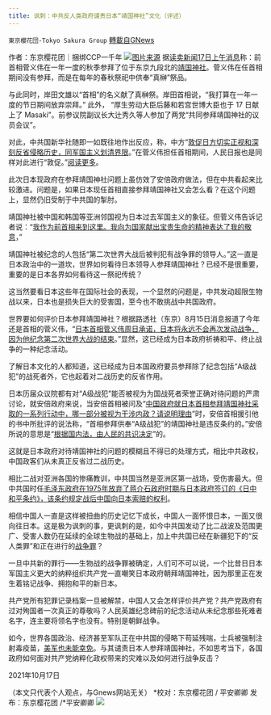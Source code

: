 ```yaml
---
title: 讽刺：中共反人类政府谴责日本“靖国神社”文化（评述）
---
```

`東京櫻花団-Tokyo Sakura Group` [轉載自GNews](https://gnews.org/zh-hans/1599409/)

作者：东京樱花团｜捆绑CCP一千年
![](https://lh3.googleusercontent.com/8GZhfhRcBeOPXBsyM5g3E12Sr9ga_gOZdzYR31hKcOG3MRx8FljbHuVAcgyCOTXFAcYdvTQDkNAydwNQc0kK15F1YhVWS31MjV2IaaU6tw4aYT5EDuezVQmbJrVdBC2BcWD2brTb=s0)[图片来源](https://www.yasukuni.or.jp/)
据[读卖新闻17日上午消息](https://www.yomiuri.co.jp/politics/20211017-OYT1T50071/)称：前首相菅义伟在一年一度的秋季参拜了位于东京九段北的[靖国神社](https://www.yasukuni.or.jp/)。菅义伟在任首相期间没有参拜，而是在每年的春秋祭祀中供奉“真榊”祭品。

与此同时，岸田文雄以“首相”的名义献了真榊祭。岸田首相说，“我打算在一年一度的节日期间放弃崇拜。” 此外， “厚生劳动大臣后藤和若宫世博大臣也于 17 日献上了 Masaki”。前参议院副议长大辻秀久等人参加了两党“共同参拜靖国神社的议员会议”。

对此，中共国新华社随即一如既往地作出反应，称，中方“[敦促日方切实正视和深刻反省侵略历史，同军国主义划清界限](http://www.news.cn/2021-10/17/c_1127966540.htm)。”在菅义伟担任首相期间，人民日报也是同样对此进行“敦促。”[阅读更多](http://www.xinhuanet.com//mrdx/2021-08/16/c_1310129822.htm)。

此次日本现政府在参拜靖国神社问题上虽仿效了安倍政府做法，但在中共看起来比较激进。问题是，如果日本现任首相直接参拜靖国神社又会怎么看？在这个问题上，显然仍旧受制于中共国的掣肘。

靖国神社被中国和韩国等亚洲邻国视为日本过去军国主义的象征。但菅义伟告诉记者说：“[我作为前首相来到这里。我向为国家献出宝贵生命的精神表达了我的敬意](https://mainichi.jp/english/articles/20211017/p2g/00m/0na/002000c)，”

靖国神社被纪念的人包括“第二次世界大战后被判犯有战争罪的领导人。”这一直是日本政治中的一道坎，世界如何看待日本领导人参拜靖国神社？已经不是很重要，重要的是日本各界如何看待这一祭祀传统？

这当然要看日本这些年在国际社会的表现，一个显然的问题是，中共发动超限生物战以来，日本也是损失巨大的受害国，至今也不敢挑战中共国政府。

世界要如何评价日本参拜靖国神社？根据路透社（东京）8月15日消息报道了今年还是首相的菅义伟，“[日本首相菅义伟周日承诺，日本将永远不会再次发动战争，因为他纪念第二次世界大战的结束](https://mainichi.jp/english/articles/20211017/p2g/00m/0na/002000c)。”显然，这已经成为日本政府祈祷和平、终止战争的一种纪念活动。

了解日本文化的人都知道，这已经成为日本国政府要员参拜除了纪念包括“A级战犯”的战死者外，它也起着对二战历史的反省作用。

日本历届众议院都有对“A级战犯”能否被视为为国战死者荣誉正确对待问题的严肃讨论，就安倍政府来说，当安倍首相被问及“[中国政府就日本首相参拜靖国神社采取的一系列行动中，哪一部分被视为干涉内政？请说明理由](https://www.shugiin.go.jp/internet/itdb_shitsumon.nsf/html/shitsumon/a165028.htm)”时，安倍首相援引他的书中所批评的说法称，“首相参拜供奉“A级战犯”的靖国神社是违反条约的。”安倍所说的意思是“[根据国内法，由人民的共识决定](https://www.shugiin.go.jp/internet/itdb_shitsumon.nsf/html/shitsumon/a165028.htm)”的。

这就是日本政府对待靖国神社的问题的模糊且不得已的处理方式，相比中共政权，中国政客们从未真正反省过二战历史。

相比二战对亚洲各国的惨痛教训，中共国当然是亚洲区第一战场，受伤害最大。但中共国时任[毛泽东政府在1975年放弃了蒋介石政府时期与日本政府签订的《日中和平条约》，该条约规定战后中国向日本索赔的权利](https://www.idj.co.jp/?p=881)。

相信中国人一直是这样被扭曲的历史记忆下成长，中国人一面怀恨日本，一面又很向往日本。这是极为讽刺的事，更讽刺的是，如今中共国发动了比二战波及范围更广、受害人数仍在延续的全球生物战的基础上，加上中共国已经在新疆犯下的“反人类罪”和正在进行的[战争罪](https://encyclopedia.ushmm.org/content/ja/article/war-crimes-trials)？

一旦中共新的罪行——生物战的战争罪被确定，人们可不可以说，一个比昔日日本军国主义更大的纳粹组织共产党一直嘲笑日本政府朝拜靖国神社，因为那里正在发生着铭记战争、拥抱和平的新日本。

共产党所有犯罪记录档案一旦被解禁，中国人又会怎样评价共产党？共产党政府有过对殉国者一次真正的尊敬吗？人民英雄纪念碑前的纪念活动从未纪念那些死难者名字，连主要将领名字也没有。特别是朝鲜战争。

如今，世界各国政治、经济甚至军队正在中共国的侵略下苟延残喘，士兵被强制注射毒疫苗，[美军也未能幸免](https://open.163.com/newview/movie/free?pid=AG1PEKUSS&amp;mid=WG1PEKUTO)。与其谴责日本人参拜靖国神社，不如思考当下，各国政府如何面对共产党纳粹化政权带来的灾难以及如何进行战争反击？

2021年10月17日

（本文只代表个人观点，与Gnews网站无关）
*校对：东京樱花团 / 平安卿卿
发布：东京樱花团 /*平安卿卿
![](https://assets.gnews.org/wp-content/uploads/2021/09/image0-1-18.jpg)
